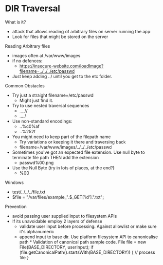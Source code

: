 # DIR Traversal
What is it?
* attack that allows reading of arbitrary files on server running the app
* Look for files that might be stored on the server

Reading Arbitrary files
* images often at /var/www/images
* if no defences:
   	* https://insecure-website.com/loadImage?filename=../../../etc/passwd
* Just keep adding ../ until you get to the etc folder.

Common Obstacles
* Try just a straight filename=/etc/passwd
   	* Might just find it.
* Try to use nested traversal sequences
   	* ....//
   	* ....\/
* Use non-standard encodings:
   	* ..%c0%af
   	* ..%252f
* You might need to keep part of the filepath name
   	* Try variations or keeping it there and traversing back
   	* filename=/var/www/images/../../../etc/passwd
* Sometimes you've got an expected file extension. Use null byte to terminate file path THEN add the extension
   	* passwd%00.png
* Use the Null Byte (try in lots of places, at the end?)
   	* %00

Windows
* test/../../../file.txt
*  $file = "/var/files/example_".$_GET['id'].".txt";

Prevention
* avoid passing user supplied input to filesystem APIs
* If its unavoidable employ 2 layers of defense
   	* validate user input before processing. Against allowlist or make sure it's alphanumeric
   	* append input to base dir. Use platform filesystem API to canonicalise path
      		* Validation of canonical path sample code.
File file = new File(BASE_DIRECTORY, userInput);
  if (file.getCanonicalPath().startsWith(BASE_DIRECTORY)) {
    // process file
  }

